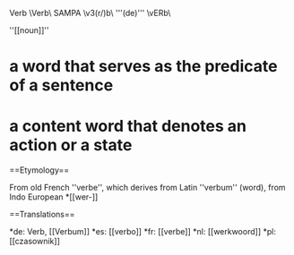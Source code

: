 Verb \Verb\ SAMPA \v3(r/)b\ '''(de)''' \vERb\

''[[noun]]''
# a word that serves as the predicate of a sentence
# a content word that denotes an action or a state

==Etymology==

From old French ''verbe'', which derives from Latin ''verbum'' (word), from Indo European *[[wer-]]

==Translations==

*de: Verb, [[Verbum]]
*es: [[verbo]]
*fr: [[verbe]]
*nl: [[werkwoord]]
*pl: [[czasownik]]